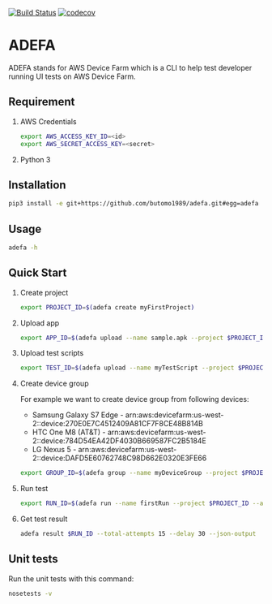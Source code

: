 [![Build Status](https://travis-ci.org/butomo1989/adefa.svg?branch=master)](https://travis-ci.org/butomo1989/adefa)
[![codecov](https://codecov.io/gh/butomo1989/adefa/branch/master/graph/badge.svg)](https://codecov.io/gh/butomo1989/adefa)

ADEFA
=====

ADEFA stands for AWS Device Farm which is a CLI to help test developer running UI tests on AWS Device Farm.

Requirement
-----------

1. AWS Credentials

   ```bash
   export AWS_ACCESS_KEY_ID=<id>
   export AWS_SECRET_ACCESS_KEY=<secret>
   ```

2. Python 3

Installation
------------

```bash
pip3 install -e git+https://github.com/butomo1989/adefa.git#egg=adefa
```

Usage
-----

```bash
adefa -h
```

Quick Start
-----------
1. Create project

   ```bash
   export PROJECT_ID=$(adefa create myFirstProject)
   ```

2. Upload app

   ```bash
   export APP_ID=$(adefa upload --name sample.apk --project $PROJECT_ID --type ANDROID_APP --file https://github.com/butomo1989/adefa/blob/master/test-app/sample_apk_debug.apk?raw=true)
   ```

3. Upload test scripts

   ```bash
   export TEST_ID=$(adefa upload --name myTestScript --project $PROJECT_ID --type APPIUM_PYTHON_TEST_PACKAGE --file https://github.com/butomo1989/adefa/blob/master/test-app/appium-python/test_bundle.zip?raw=true)
   ```

4. Create device group

   For example we want to create device group from following devices:
   - Samsung Galaxy S7 Edge - arn:aws:devicefarm:us-west-2::device:270E0E7C4512409A81CF7F8CE48B814B
   - HTC One M8 (AT&T) - arn:aws:devicefarm:us-west-2::device:784D54EA42DF4030B669587FC2B5184E
   - LG Nexus 5 - arn:aws:devicefarm:us-west-2::device:DAFD5E60762748C98D662E0320E3FE66

   ```bash
   export GROUP_ID=$(adefa group --name myDeviceGroup --project $PROJECT_ID --device arn:aws:devicefarm:us-west-2::device:270E0E7C4512409A81CF7F8CE48B814B --device arn:aws:devicefarm:us-west-2::device:784D54EA42DF4030B669587FC2B5184E --device arn:aws:devicefarm:us-west-2::device:DAFD5E60762748C98D662E0320E3FE66)
   ```

5. Run test

   ```bash
   export RUN_ID=$(adefa run --name firstRun --project $PROJECT_ID --app $APP_ID --type APPIUM_PYTHON --test $TEST_ID --group $GROUP_ID)
   ```

6. Get test result

   ```bash
   adefa result $RUN_ID --total-attempts 15 --delay 30 --json-output
   ```

Unit tests
----------

Run the unit tests with this command:

```bash
nosetests -v
```
